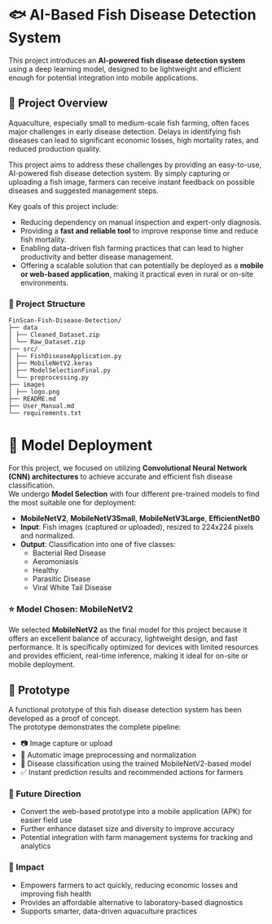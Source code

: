 # 🐟 AI-Based Fish Disease Detection System

This project introduces an **AI-powered fish disease detection system** using a deep learning model, designed to be lightweight and efficient enough for potential integration into mobile applications.

## 🎯 Project Overview
Aquaculture, especially small to medium-scale fish farming, often faces major challenges in early disease detection. Delays in identifying fish diseases can lead to significant economic losses, high mortality rates, and reduced production quality.

This project aims to address these challenges by providing an easy-to-use, AI-powered fish disease detection system. By simply capturing or uploading a fish image, farmers can receive instant feedback on possible diseases and suggested management steps.

Key goals of this project include:
* Reducing dependency on manual inspection and expert-only diagnosis.
* Providing a **fast and reliable tool** to improve response time and reduce fish mortality.
* Enabling data-driven fish farming practices that can lead to higher productivity and better disease management.
* Offering a scalable solution that can potentially be deployed as a **mobile or web-based application**, making it practical even in rural or on-site environments.

### 📁 Project Structure
```
FinScan-Fish-Disease-Detection/
├── data
│ ├── Cleaned_Dataset.zip
│ └── Raw_Dataset.zip
├── src/
│ ├── FishDiseaseApplication.py 
│ ├── MobileNetV2.keras
│ ├── ModelSelectionFinal.py
│ └── preprocessing.py
├── images
│ ├── logo.png
├── README.md
├── User_Manual.md
└── requirements.txt
```

# 🚀 Model Deployment

For this project, we focused on utilizing **Convolutional Neural Network (CNN) architectures** to achieve accurate and efficient fish disease classification.  
We undergo **Model Selection** with four different pre-trained models to find the most suitable one for deployment:
- **MobileNetV2**, **MobileNetV3Small**, **MobileNetV3Large**, **EfficientNetB0**
- **Input**: Fish images (captured or uploaded), resized to 224x224 pixels and normalized.
- **Output**: Classification into one of five classes:
  - Bacterial Red Disease
  - Aeromoniasis
  - Healthy
  - Parasitic Disease
  - Viral White Tail Disease
    
### ⭐ Model Chosen: MobileNetV2
We selected **MobileNetV2** as the final model for this project because it offers an excellent balance of accuracy, lightweight design, and fast performance. It is specifically optimized for devices with limited resources and provides efficient, real-time inference, making it ideal for on-site or mobile deployment.


## 🧪 Prototype
A functional prototype of this fish disease detection system has been developed as a proof of concept.  
The prototype demonstrates the complete pipeline:  
- 📷 Image capture or upload  
- 🔎 Automatic image preprocessing and normalization  
- 🤖 Disease classification using the trained MobileNetV2-based model  
- ✅ Instant prediction results and recommended actions for farmers


### 📱 Future Direction
- Convert the web-based prototype into a mobile application (APK) for easier field use
- Further enhance dataset size and diversity to improve accuracy
- Potential integration with farm management systems for tracking and analytics

### 💬 Impact

- Empowers farmers to act quickly, reducing economic losses and improving fish health
- Provides an affordable alternative to laboratory-based diagnostics
- Supports smarter, data-driven aquaculture practices



